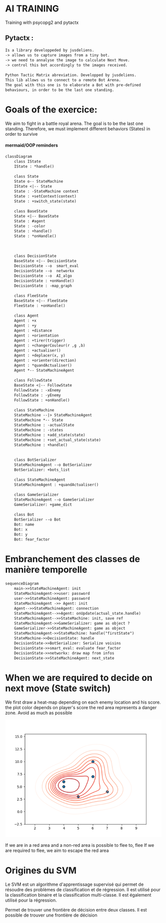 # AI TRAINING

Training with psycopg2 and pytactx

## Pytactx :

    Is a library developpeded by jusdeliens.
    -> allows us to capture images from a tiny bot.
    -> we need to annalyse the image to calculate Next Move.
    -> control this bot accordingly to the images received.

    Python Tactic Matrix abreviation. Developped by jusdeliens.
    This lib allows us to connect to a remote Bot Arena.
    The goal with this one is to elaborate a Bot with pre-defined behaviours, in order to be the last one standing.

# Goals of the exercice:

We aim to fight in a battle royal arena.
The goal is to be the last one standing. Therefore, we must implement different behaviors (States) in order to survive

#### mermaid/OOP reminders

```mermaid
classDiagram
    class IState
    IState : *handle()

    class State
    State o-- StateMachine
    IState <|-- State
    State : -StateMachine context
    State : +setContext(context)
    State : +switch_state(state)

    class BaseState
    State <|-- BaseState
    State : #agent
    State : -color
    State : +handle()
    State : *onHandle()



    class DecisionState
    BaseState <|-- DecisionState
    DecisionState --o  smart_eval
    DecisionState --o  networkx
    DecisionState --o  AI_algo
    DecisionState : +onHandle()
    DecisionState : -map_graph
    
    class FleeState 
    BaseState <|-- FleeState
    FleeState : +onHandle()

    class Agent
    Agent : +x
    Agent : +y
    Agent : +distance
    Agent : +orientation
    Agent : +tirer(trigger)
    Agent : +changerCouleur(r ,g ,b)
    Agent : +actualiser()
    Agent : +deplacer(x, y)
    Agent : +orienter(direction)
    Agent : *quandActualiser()
    Agent *-- StateMachineAgent

    class FollowState
    BaseState <|-- FollowState
    FollowState : -xEnemy
    FollowState : -yEnemy
    FollowState : +onHandle()

    class StateMachine
    StateMachine --|> StateMachineAgent
    StateMachine *-- State
    StateMachine : -actualState
    StateMachine : -states
    StateMachine : +add_state(state)
    StateMachine : +set_actual_state(state)
    StateMachine : +handle()
    
    
    class BotSerializer
    StateMachineAgent --o BotSerializer
    BotSerializer: +bots_list

    class StateMachineAgent
    StateMachineAgent : +quandActualiser()
    
    class GameSerializer
    StateMachineAgent --o GameSerializer
    GameSerializer: +game_dict
        
    class Bot
    BotSerializer --o Bot
    Bot: name
    Bot: x
    Bot: y
    Bot: fear_factor

```

# Embranchement des classes de manière temporelle

```mermaid
sequenceDiagram
    main->>StateMachineAgent: init
    StateMachineAgent->>user: password
    user->>StateMachineAgent: password
    StateMachineAgent ->> Agent: init
    Agent-->>StateMachineAgent: connection
    StateMachineAgent-->>Agent: onUpdate(actual_state.handle)
    StateMachineAgent-->>StateMachine: init, save ref
    StateMachineAgent->>GameSerializer: game as object ?
    GameSerializer->>StateMachineAgent: game as object
    StateMachineAgent->>StateMachine: handle("firstState")
    StateMachine->>DecisionState: handle
    DecisionState->>BotSerializer: Serialize voisins
    DecisionState->>smart_eval: evaluate fear_factor
    DecisionState->>networkx: draw map from infos
    DecisionState->>StateMachineAgent: next_state
```

# When we are required to decide on next move (State switch)

We first draw a heat-map depending on each enemy location and his score.
the plot color depends on player's score
the red area represents a danger zone. Avoid as much as possible

![img.png](assests/img.png)

If we are in a red area and a non-red area is possible to flee to, flee
If we are required to flee, we aim to escape the red area

# Origines du SVM

Le SVM est un algorithme d'apprentissage supervisé qui permet de résoudre des problèmes de classification et de
régression. Il est utilisé pour la classification binaire et la classification multi-classe. Il est également utilisé
pour la régression.

Permet de trouver une frontière de décision entre deux classes. Il est possible de trouver une frontière de décision
